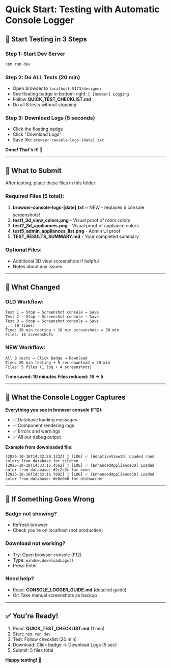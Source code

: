# Quick Start: Testing with Automatic Console Logger

## 🚀 Start Testing in 3 Steps

### Step 1: Start Dev Server
```bash
npm run dev
```

### Step 2: Do ALL Tests (20 min)
- Open browser to `localhost:5173/designer`
- See floating badge in bottom-right: `📝 [number] Logging`
- Follow **QUICK_TEST_CHECKLIST.md**
- Do all 8 tests without stopping

### Step 3: Download Logs (5 seconds)
- Click the floating badge
- Click "Download Logs"
- Save file: `browser-console-logs-[date].txt`

**Done! That's it!** 🎉

---

## 📁 What to Submit

After testing, place these files in this folder:

### Required Files (5 total):
1. **browser-console-logs-[date].txt** ⭐ NEW - replaces 6 console screenshots!
2. **test1_3d_view_colors.png** - Visual proof of room colors
3. **test2_3d_appliances.png** - Visual proof of appliance colors
4. **test5_admin_appliances_list.png** - Admin UI proof
5. **TEST_RESULTS_SUMMARY.md** - Your completed summary

### Optional Files:
- Additional 3D view screenshots if helpful
- Notes about any issues

---

## 🎯 What Changed

### OLD Workflow:
```
Test 1 → Stop → Screenshot console → Save
Test 2 → Stop → Screenshot console → Save
Test 3 → Stop → Screenshot console → Save
... (8 times)
Time: 20 min testing + 10 min screenshots = 30 min
Files: 16 screenshots
```

### NEW Workflow:
```
All 8 tests → Click badge → Download
Time: 20 min testing + 5 sec download = 20 min
Files: 5 files (1 log + 4 screenshots)
```

**Time saved: 10 minutes**
**Files reduced: 16 → 5**

---

## 📝 What the Console Logger Captures

**Everything you see in browser console (F12):**
- ✅ Database loading messages
- ✅ Component rendering logs
- ✅ Errors and warnings
- ✅ All our debug output

**Example from downloaded file:**
```
[2025-10-10T14:32:20.123Z] 📝 [LOG] ✅ [AdaptiveView3D] Loaded room colors from database for kitchen
[2025-10-10T14:33:15.456Z] 📝 [LOG] ✅ [EnhancedAppliance3D] Loaded color from database: #2c2c2c for oven
[2025-10-10T14:33:16.789Z] 📝 [LOG] ✅ [EnhancedAppliance3D] Loaded color from database: #e0e0e0 for dishwasher
```

---

## 🔧 If Something Goes Wrong

### Badge not showing?
- Refresh browser
- Check you're on localhost (not production)

### Download not working?
- Try: Open browser console (F12)
- Type: `window.downloadLogs()`
- Press Enter

### Need help?
- Read: **CONSOLE_LOGGER_GUIDE.md** (detailed guide)
- Or: Take manual screenshots as backup

---

## ✅ You're Ready!

1. Read: **QUICK_TEST_CHECKLIST.md** (1 min)
2. Start: `npm run dev`
3. Test: Follow checklist (20 min)
4. Download: Click badge → Download Logs (5 sec)
5. Submit: 5 files total

**Happy testing!** 🎉

